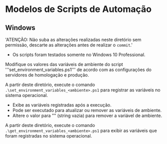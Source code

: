 # Modelos de Scripts de Automação

## Windows

'ATENÇÃO: Não suba as alterações realizadas neste diretório sem permissão, descarte as alterações antes de realizar o `commit`.'

* Os scripts foram testados somente no Windows 10 Professional.

Modifique os valores das variáveis de ambiente do script '''set_environment_variables.ps1''' de acordo com as configurações do servidores de homologação e produção.

A partir deste diretório, execute o comando `.\set_environment_variables_<ambiente>.ps1` para registrar as variáveis no sistema operacional.
* Exibe as variáveis registradas após a execução.
* Pode ser executado para atualizar ou remover as variáveis de ambiente.
* Altere o valor para "" (string vazia) para remover a variável de ambiente.

A partir deste diretório, execute o comando `.\get_environment_variables_<ambiente>.ps1` para exibir as variáveis que foram registradas no sistema operacional.
